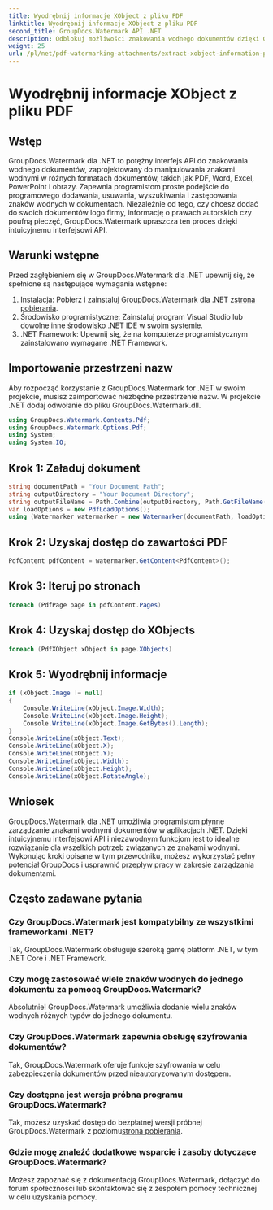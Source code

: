 ```yaml
---
title: Wyodrębnij informacje XObject z pliku PDF
linktitle: Wyodrębnij informacje XObject z pliku PDF
second_title: GroupDocs.Watermark API .NET
description: Odblokuj możliwości znakowania wodnego dokumentów dzięki GroupDocs.Watermark dla .NET. Bezproblemowo zarządzaj znakami wodnymi w plikach PDF, dokumentach programu Word i obrazach.
weight: 25
url: /pl/net/pdf-watermarking-attachments/extract-xobject-information-pdf/
---
```


# Wyodrębnij informacje XObject z pliku PDF

## Wstęp
GroupDocs.Watermark dla .NET to potężny interfejs API do znakowania wodnego dokumentów, zaprojektowany do manipulowania znakami wodnymi w różnych formatach dokumentów, takich jak PDF, Word, Excel, PowerPoint i obrazy. Zapewnia programistom proste podejście do programowego dodawania, usuwania, wyszukiwania i zastępowania znaków wodnych w dokumentach. Niezależnie od tego, czy chcesz dodać do swoich dokumentów logo firmy, informację o prawach autorskich czy poufną pieczęć, GroupDocs.Watermark upraszcza ten proces dzięki intuicyjnemu interfejsowi API.
## Warunki wstępne
Przed zagłębieniem się w GroupDocs.Watermark dla .NET upewnij się, że spełnione są następujące wymagania wstępne:
1. Instalacja: Pobierz i zainstaluj GroupDocs.Watermark dla .NET z[strona pobierania](https://releases.groupdocs.com/Watermark/net/).
2. Środowisko programistyczne: Zainstaluj program Visual Studio lub dowolne inne środowisko .NET IDE w swoim systemie.
3. .NET Framework: Upewnij się, że na komputerze programistycznym zainstalowano wymagane .NET Framework.

## Importowanie przestrzeni nazw
Aby rozpocząć korzystanie z GroupDocs.Watermark for .NET w swoim projekcie, musisz zaimportować niezbędne przestrzenie nazw.
W projekcie .NET dodaj odwołanie do pliku GroupDocs.Watermark.dll.
```csharp
using GroupDocs.Watermark.Contents.Pdf;
using GroupDocs.Watermark.Options.Pdf;
using System;
using System.IO;
```
## Krok 1: Załaduj dokument
```csharp
string documentPath = "Your Document Path";
string outputDirectory = "Your Document Directory";
string outputFileName = Path.Combine(outputDirectory, Path.GetFileName(documentPath));
var loadOptions = new PdfLoadOptions();
using (Watermarker watermarker = new Watermarker(documentPath, loadOptions))
```
## Krok 2: Uzyskaj dostęp do zawartości PDF
```csharp
PdfContent pdfContent = watermarker.GetContent<PdfContent>();
```
## Krok 3: Iteruj po stronach
```csharp
foreach (PdfPage page in pdfContent.Pages)
```
## Krok 4: Uzyskaj dostęp do XObjects
```csharp
foreach (PdfXObject xObject in page.XObjects)
```
## Krok 5: Wyodrębnij informacje
```csharp
if (xObject.Image != null)
{
    Console.WriteLine(xObject.Image.Width);
    Console.WriteLine(xObject.Image.Height);
    Console.WriteLine(xObject.Image.GetBytes().Length);
}
Console.WriteLine(xObject.Text);
Console.WriteLine(xObject.X);
Console.WriteLine(xObject.Y);
Console.WriteLine(xObject.Width);
Console.WriteLine(xObject.Height);
Console.WriteLine(xObject.RotateAngle);
```

## Wniosek
GroupDocs.Watermark dla .NET umożliwia programistom płynne zarządzanie znakami wodnymi dokumentów w aplikacjach .NET. Dzięki intuicyjnemu interfejsowi API i niezawodnym funkcjom jest to idealne rozwiązanie dla wszelkich potrzeb związanych ze znakami wodnymi. Wykonując kroki opisane w tym przewodniku, możesz wykorzystać pełny potencjał GroupDocs i usprawnić przepływ pracy w zakresie zarządzania dokumentami.
## Często zadawane pytania
### Czy GroupDocs.Watermark jest kompatybilny ze wszystkimi frameworkami .NET?
Tak, GroupDocs.Watermark obsługuje szeroką gamę platform .NET, w tym .NET Core i .NET Framework.
### Czy mogę zastosować wiele znaków wodnych do jednego dokumentu za pomocą GroupDocs.Watermark?
Absolutnie! GroupDocs.Watermark umożliwia dodanie wielu znaków wodnych różnych typów do jednego dokumentu.
### Czy GroupDocs.Watermark zapewnia obsługę szyfrowania dokumentów?
Tak, GroupDocs.Watermark oferuje funkcje szyfrowania w celu zabezpieczenia dokumentów przed nieautoryzowanym dostępem.
### Czy dostępna jest wersja próbna programu GroupDocs.Watermark?
 Tak, możesz uzyskać dostęp do bezpłatnej wersji próbnej GroupDocs.Watermark z poziomu[strona pobierania](https://releases.groupdocs.com/).
### Gdzie mogę znaleźć dodatkowe wsparcie i zasoby dotyczące GroupDocs.Watermark?
Możesz zapoznać się z dokumentacją GroupDocs.Watermark, dołączyć do forum społeczności lub skontaktować się z zespołem pomocy technicznej w celu uzyskania pomocy.